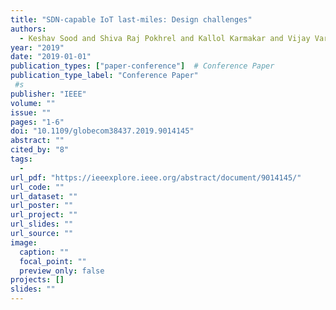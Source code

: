 ```yaml
---
title: "SDN-capable IoT last-miles: Design challenges"
authors:
  - Keshav Sood and Shiva Raj Pokhrel and Kallol Karmakar and Vijay Vardharajan and Shui Yu
year: "2019"
date: "2019-01-01"
publication_types: ["paper-conference"]  # Conference Paper
publication_type_label: "Conference Paper"
 #s
publisher: "IEEE"
volume: ""
issue: ""
pages: "1-6"
doi: "10.1109/globecom38437.2019.9014145"
abstract: ""
cited_by: "8"
tags:
  - 
url_pdf: "https://ieeexplore.ieee.org/abstract/document/9014145/"
url_code: ""
url_dataset: ""
url_poster: ""
url_project: ""
url_slides: ""
url_source: ""
image:
  caption: ""
  focal_point: ""
  preview_only: false
projects: []
slides: ""
---
```

